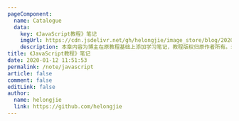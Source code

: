 ```yaml
---
pageComponent: 
  name: Catalogue
  data: 
    key: 《JavaScript教程》笔记
    imgUrl: https://cdn.jsdelivr.net/gh/helongjie/image_store/blog/20200112120340.png
    description: 本章内容为博主在原教程基础上添加学习笔记，教程版权归原作者所有。来源：<a href='https://wangdoc.com/javascript/' target='_blank'>JavaScript教程</a>
title: 《JavaScript教程》笔记
date: 2020-01-12 11:51:53
permalink: /note/javascript
article: false
comment: false
editLink: false
author: 
  name: helongjie
  link: https://github.com/helongjie
---
```

